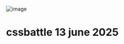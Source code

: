 ![image](https://github.com/user-attachments/assets/da9abc99-afac-43be-bc7c-03ed554e39ad)

<h1>cssbattle 13 june 2025</h1>
